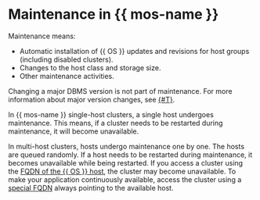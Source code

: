 # Maintenance in {{ mos-name }}

Maintenance means:

* Automatic installation of {{ OS }} updates and revisions for host groups (including disabled clusters).
* Changes to the host class and storage size.
* Other maintenance activities.

Changing a major DBMS version is not part of maintenance. For more information about major version changes, see [{#T}](../operations/cluster-version-update.md).

In {{ mos-name }} single-host clusters, a single host undergoes maintenance. This means, if a cluster needs to be restarted during maintenance, it will become unavailable.

In multi-host clusters, hosts undergo maintenance one by one. The hosts are queued randomly. If a host needs to be restarted during maintenance, it becomes unavailable while being restarted. If you access a cluster using the [FQDN of the {{ OS }} host](../operations/connect.md#fqdn), the cluster may become unavailable. To make your application continuously available, access the cluster using a [special FQDN](../operations/connect.md#special-fqdns) always pointing to the available host.
